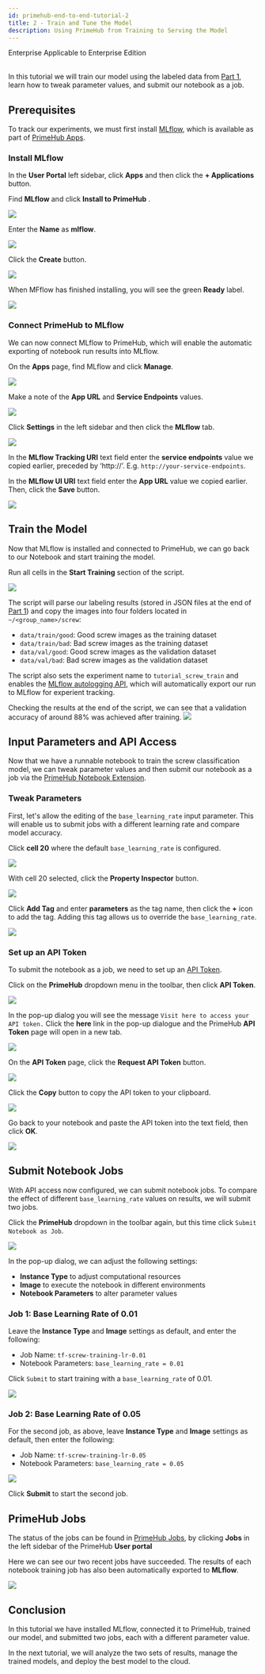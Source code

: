 ```yaml
---
id: primehub-end-to-end-tutorial-2
title: 2 - Train and Tune the Model
description: Using PrimeHub from Training to Serving the Model
---
```

<div class="label-sect">
  <div class="ee-only tooltip">Enterprise
    <span class="tooltiptext">Applicable to Enterprise Edition</span>
  </div>
</div>
<br>

In this tutorial we will train our model using the labeled data from [Part 1](primehub-end-to-end-tutorial-1), learn how to tweak parameter values, and submit our notebook as a job.

## Prerequisites

To track our experiments, we must first install [MLflow](https://mlflow.org/), which is available as part of [PrimeHub Apps](primehub-app).

### Install MLflow 

In the **User Portal** left sidebar, click **Apps** and then click the **+ Applications** button. 

Find **MLflow** and click **Install to PrimeHub** .

![](assets/primehub-end-to-end-tutorial-install-mlflow-1.png)

Enter the **Name** as **mlflow**.

![](assets/primehub-end-to-end-tutorial-install-mlflow-2.png)

Click the **Create** button.

![](assets/primehub-end-to-end-tutorial-install-mlflow-3.png)

When MFflow has finished installing, you will see the green **Ready** label.

![](assets/primehub-end-to-end-tutorial-install-mlflow-4.png)

### Connect PrimeHub to MLflow

We can now connect MLflow to PrimeHub, which will enable the automatic exporting of notebook run results into MLflow.

On the **Apps** page, find MLflow and click **Manage**. 

![](assets/primehub-end-to-end-tutorial-configure-mlflow-1.png)

Make a note of the **App URL** and **Service Endpoints** values.

![](assets/primehub-end-to-end-tutorial-configure-mlflow-2.png)

Click **Settings** in the left sidebar and then click the **MLflow** tab.

![](assets/primehub-end-to-end-tutorial-configure-mlflow-3.png)

In the **MLflow Tracking URI** text field enter the **service endpoints** value we copied earlier, preceded by ‘http://’. E.g. `http://your-service-endpoints`.

In the **MLflow UI URI** text field enter the **App URL** value we copied earlier. Then, click the **Save** button.

![](assets/primehub-end-to-end-tutorial-configure-mlflow-4.png)


## Train the Model

Now that MLflow is installed and connected to PrimeHub, we can go back to our Notebook and start training the model.

Run all cells in the **Start Training** section of the script.

![](assets/primehub-end-to-end-tutorial-start-training.png)

The script will parse our labeling results (stored in JSON files at the end of [Part 1](primehub-end-to-end-tutorial-1)) and copy the images into four folders located in  `~/<group_name>/screw`:

- `data/train/good`: Good screw images as the training dataset
- `data/train/bad`: Bad screw images as the training dataset
- `data/val/good`: Good screw images as the validation dataset
- `data/val/bad`: Bad screw images as the validation dataset

The script also sets the experiment name to `tutorial_screw_train` and enables the [MLflow autologging API](https://www.mlflow.org/docs/latest/python_api/mlflow.tensorflow.html#mlflow.tensorflow.autolog), which will automatically export our run to MLflow for experient tracking. 

Checking the results at the end of the script, we can see that a validation accuracy of around 88% was achieved after training.
![](assets/primehub-end-to-end-tutorial-after-training.png)

## Input Parameters and API Access

Now that we have a runnable notebook to train the screw classification model, we can tweak parameter values and then submit our notebook as a job via the [PrimeHub Notebook Extension](ph-notebook-extension).

### Tweak Parameters 

First, let's allow the editing of  the `base_learning_rate` input parameter. This will enable us to submit jobs with a different learning rate and compare model accuracy.

Click **cell 20** where the default `base_learning_rate` is configured.

![](assets/primehub-end-to-end-tutorial-select-cell.png)

With cell 20 selected, click the **Property Inspector** button.

![](assets/primehub-end-to-end-tutorial-property-inspector.png)

Click **Add Tag** and enter **parameters** as the tag name, then click the **+** icon to add the tag. Adding this tag allows us to override the `base_learning_rate`.

![](assets/primehub-end-to-end-tutorial-property-inspector-parameters.png)

### Set up an API Token

To submit the notebook as a job, we need to set up an [API Token](tasks/api-token).

Click on the **PrimeHub** dropdown menu in the toolbar, then click **API Token**.

![](assets/primehub-end-to-end-tutorial-extension-api-token.png)

In the pop-up dialog you will see the message ``Visit here to access your API token.`` Click the **here** link in the pop-up dialogue and the PrimeHub **API Token** page will open in a new tab.

![](assets/ph-extension-token.png)

On the **API Token** page, click the **Request API Token** button.

![](assets/tutorial_request_api_token.png)

Click the **Copy** button to copy the API token to your clipboard.

![](assets/tutorial_copy_api_token.png)

Go back to your notebook and paste the API token into the text field,  then click **OK**.

![](assets/primehub-end-to-end-tutorial-extension-api-token-value.png)

## Submit Notebook Jobs

With API access now configured, we can submit notebook jobs. To compare the effect of different `base_learning_rate` values on results, we will submit two jobs.

Click the **PrimeHub** dropdown in the toolbar again, but this time click `Submit Notebook as Job`.

![](assets/primehub-end-to-end-tutorial-extension-submit.png)

In the pop-up dialog, we can adjust the following settings:
- **Instance Type** to adjust computational resources
- **Image** to execute the notebook in different environments
- **Notebook Parameters** to alter parameter values

### Job 1: Base Learning Rate of 0.01
 
Leave the **Instance Type** and **Image** settings as default, and enter the following:

- Job Name: `tf-screw-training-lr-0.01`
- Notebook Parameters: `base_learning_rate = 0.01`

Click `Submit` to start training with a `base_learning_rate` of  0.01.

![](assets/primehub-end-to-end-tutorial-submit-job-001.png)

### Job 2: Base Learning Rate of 0.05

For the second job, as above, leave **Instance Type** and **Image** settings as default, then enter the following:

- Job Name: `tf-screw-training-lr-0.05`
- Notebook Parameters: `base_learning_rate = 0.05`

![](assets/primehub-end-to-end-tutorial-submit-job-005.png)

Click **Submit** to start the second job.

## PrimeHub Jobs

The status of the jobs can be found in [PrimeHub Jobs](job-submission-feature), by clicking **Jobs** in the left sidebar of the PrimeHub **User portal**

Here we can see our two recent jobs have succeeded. The results of each notebook training job has also been automatically exported to **MLflow**. 

![](assets/tutorial_jobs_succeeded.png)

## Conclusion

In this tutorial we have installed MLflow, connected it to PrimeHub, trained our model, and submitted two jobs, each with a different parameter value.

In the next tutorial, we will analyze the two sets of results, manage the trained models, and deploy the best model to the cloud.



